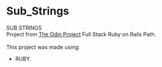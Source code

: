 # Sub_Strings

SUB STRINGS<br/>
Project from <a href="https://www.theodinproject.com/" target="_blank" rel="noopener noreferrer">The Odin Project</a> Full Stack Ruby on Rails Path.<br/>
<br/>
This project was made using:<br/>
- RUBY.
